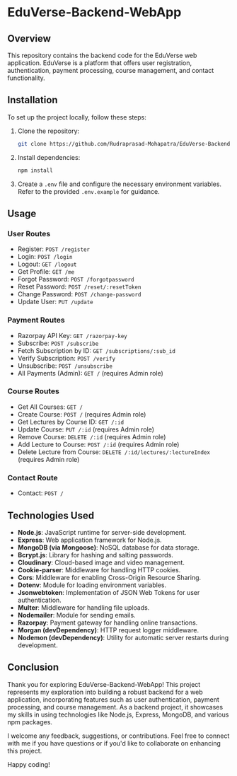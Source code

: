 # EduVerse-Backend-WebApp

## Overview

This repository contains the backend code for the EduVerse web application. EduVerse is a platform that offers user registration, authentication, payment processing, course management, and contact functionality.

## Installation

To set up the project locally, follow these steps:

1. Clone the repository:

   ```bash
   git clone https://github.com/Rudraprasad-Mohapatra/EduVerse-Backend-WebApp
   ```

2. Install dependencies:

   ```bash
   npm install
   ```

3. Create a `.env` file and configure the necessary environment variables. Refer to the provided `.env.example` for guidance.

## Usage

### User Routes

- Register: `POST /register`
- Login: `POST /login`
- Logout: `GET /logout`
- Get Profile: `GET /me`
- Forgot Password: `POST /forgotpassword`
- Reset Password: `POST /reset/:resetToken`
- Change Password: `POST /change-password`
- Update User: `PUT /update`

### Payment Routes

- Razorpay API Key: `GET /razorpay-key`
- Subscribe: `POST /subscribe`
- Fetch Subscription by ID: `GET /subscriptions/:sub_id`
- Verify Subscription: `POST /verify`
- Unsubscribe: `POST /unsubscribe`
- All Payments (Admin): `GET /` (requires Admin role)

### Course Routes

- Get All Courses: `GET /`
- Create Course: `POST /` (requires Admin role)
- Get Lectures by Course ID: `GET /:id`
- Update Course: `PUT /:id` (requires Admin role)
- Remove Course: `DELETE /:id` (requires Admin role)
- Add Lecture to Course: `POST /:id` (requires Admin role)
- Delete Lecture from Course: `DELETE /:id/lectures/:lectureIndex` (requires Admin role)

### Contact Route

- Contact: `POST /`

## Technologies Used

- **Node.js**: JavaScript runtime for server-side development.
- **Express**: Web application framework for Node.js.
- **MongoDB (via Mongoose)**: NoSQL database for data storage.
- **Bcrypt.js**: Library for hashing and salting passwords.
- **Cloudinary**: Cloud-based image and video management.
- **Cookie-parser**: Middleware for handling HTTP cookies.
- **Cors**: Middleware for enabling Cross-Origin Resource Sharing.
- **Dotenv**: Module for loading environment variables.
- **Jsonwebtoken**: Implementation of JSON Web Tokens for user authentication.
- **Multer**: Middleware for handling file uploads.
- **Nodemailer**: Module for sending emails.
- **Razorpay**: Payment gateway for handling online transactions.
- **Morgan (devDependency)**: HTTP request logger middleware.
- **Nodemon (devDependency)**: Utility for automatic server restarts during development.

## Conclusion

Thank you for exploring EduVerse-Backend-WebApp! This project represents my exploration into building a robust backend for a web application, incorporating features such as user authentication, payment processing, and course management. As a backend project, it showcases my skills in using technologies like Node.js, Express, MongoDB, and various npm packages.

I welcome any feedback, suggestions, or contributions. Feel free to connect with me if you have questions or if you'd like to collaborate on enhancing this project.

Happy coding!

